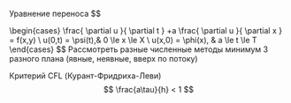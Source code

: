 Уравнение переноса
$$

\begin{cases}
\frac{ \partial u }{ \partial t }  +a  \frac{ \partial u }{ \partial x } = f(x,y) \\
u(0,t) = \psi(t),&  0  \le x \le X \\
u(x,0) = \phi(x), & a \le t \le T
\end{cases}
$$
Рассмотреть разные численные методы
минимум 3 разного плана (явные, неявные, вверх по потоку)

Критерий CFL (Курант-Фридриха-Леви)
$$
\frac{a\tau}{h} < 1
$$